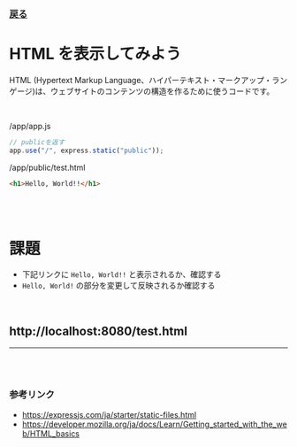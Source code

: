 ### [戻る](./../back-end.md)

# HTML を表示してみよう

HTML (Hypertext Markup Language、ハイパーテキスト・マークアップ・ランゲージ)は、ウェブサイトのコンテンツの構造を作るために使うコードです。

<br>

/app/app.js

```js
// publicを返す
app.use("/", express.static("public"));
```

/app/public/test.html

```html
<h1>Hello, World!!</h1>
```

<br><br>

# 課題

- 下記リンクに `Hello, World!!` と表示されるか、確認する
- `Hello, World!` の部分を変更して反映されるか確認する

<br>

## http://localhost:8080/test.html

---

<br><br>

### 参考リンク

- https://expressjs.com/ja/starter/static-files.html
- https://developer.mozilla.org/ja/docs/Learn/Getting_started_with_the_web/HTML_basics

